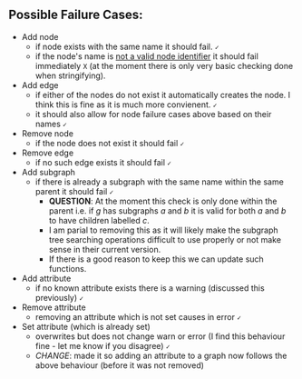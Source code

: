 ## Possible Failure Cases:
 - Add node
    - if node exists with the same name it should fail. `✓`
    - if the node's name is [not a valid node identifier](https://graphviz.org/doc/info/lang.html) it should fail immediately `X` (at the moment there is only very basic checking done when stringifying).
 - Add edge
    - if either of the nodes do not exist it automatically creates the node. I think this is fine as it is much more convienent. `✓`
    - it should also allow for node failure cases above based on their names `✓`
 - Remove node
    - if the node does not exist it should fail `✓`
 - Remove edge
    - if no such edge exists it should fail `✓`
 - Add subgraph
    - if there is already a subgraph with the same name within the same parent it should fail `✓`
        - **QUESTION**: At the moment this check is only done within the parent i.e. if *g* has subgraphs *a* and *b* it is valid for both *a* and *b* to have children labelled *c*.
        - I am parial to removing this as it will likely make the subgraph tree searching operations difficult to use properly or not make sense in their current version.
        - If there is a good reason to keep this we can update such functions.
 - Add attribute
    - if no known attribute exists there is a warning (discussed this previously) `✓`
 - Remove attribute
    - removing an attribute which is not set causes in error `✓`
 - Set attribute (which is already set)
    - overwrites but does not change warn or error (I find this behaviour fine - let me know if you disagree) `✓`
    - *CHANGE*: made it so adding an attribute to a graph now follows the above behaviour (before it was not removed)
